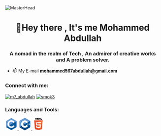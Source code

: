 <img src="https://www.icegif.com/wp-content/uploads/2023/12/icegif-96.gif" alt="MasterHead">

<h1 align="center">👋Hey there , It's me Mohammed Abdullah</h1>
<h3 align="center">A nomad in the realm of Tech , An admirer of creative works and A problem solver.</h3>

- 📫 My E-mail **mohammed567abdullah@gmail.com**

<h3 align="left">Connect with me:</h3>
<p align="left">
<a href="https://www.hackerrank.com/m7_abdullah" target="blank"><img align="center" src="https://raw.githubusercontent.com/rahuldkjain/github-profile-readme-generator/master/src/images/icons/Social/hackerrank.svg" alt="m7_abdullah" height="30" width="40" /></a>
<a href="https://codeforces.com/profile/smok3" target="blank"><img align="center" src="https://raw.githubusercontent.com/rahuldkjain/github-profile-readme-generator/master/src/images/icons/Social/codeforces.svg" alt="smok3" height="30" width="40" /></a>
</p>

<h3 align="left">Languages and Tools:</h3>
<p align="left"> <a href="https://www.cprogramming.com/" target="_blank" rel="noreferrer"> <img src="https://raw.githubusercontent.com/devicons/devicon/master/icons/c/c-original.svg" alt="c" width="40" height="40"/> </a> <a href="https://www.w3schools.com/cpp/" target="_blank" rel="noreferrer"> <img src="https://raw.githubusercontent.com/devicons/devicon/master/icons/cplusplus/cplusplus-original.svg" alt="cplusplus" width="40" height="40"/> </a> <a href="https://www.w3.org/html/" target="_blank" rel="noreferrer"> <img src="https://raw.githubusercontent.com/devicons/devicon/master/icons/html5/html5-original-wordmark.svg" alt="html5" width="40" height="40"/> </a> </p>
